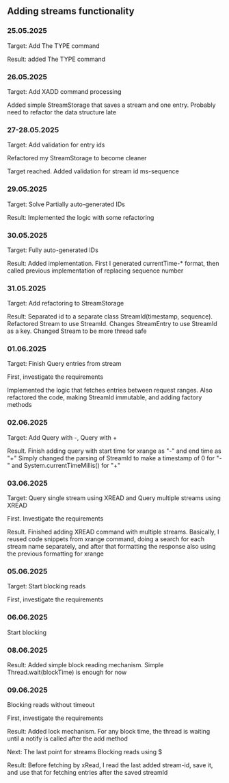 ## Adding streams functionality

### 25.05.2025
Target: Add The TYPE command

Result: added The TYPE command

### 26.05.2025
Target: Add XADD command processing 

Added simple StreamStorage that saves a stream and one entry. Probably need to refactor the data structure late

### 27-28.05.2025
Target: Add validation for entry ids

Refactored my StreamStorage to become cleaner

Target reached. Added validation for stream id ms-sequence

### 29.05.2025
Target: Solve Partially auto-generated IDs

Result: Implemented the logic with some refactoring

### 30.05.2025
Target: Fully auto-generated IDs

Result: Added implementation. First I generated currentTime-* format, then called previous implementation of replacing sequence number

### 31.05.2025
Target: Add refactoring to StreamStorage

Result: Separated id to a separate class StreamId(timestamp, sequence). Refactored Stream to use StreamId. Changes StreamEntry to use StreamId as a key. Changed Stream to be more thread safe

### 01.06.2025
Target: Finish Query entries from stream

First, investigate the requirements

Implemented the logic that fetches entries between request ranges. Also refactored the code, making StreamId immutable, and adding factory methods

### 02.06.2025
Target: Add Query with -, Query with +

Result. Finish adding query with start time for xrange as "-" and end time as "+"
Simply changed the parsing of StreamId to make a timestamp of 0 for "-" and System.currentTimeMillis() for "+"

### 03.06.2025
Target: Query single stream using XREAD and Query multiple streams using XREAD

First. Investigate the requirements

Result. Finished adding XREAD command with multiple streams. Basically, I reused code snippets from xrange command, doing a search for each stream name separately, and after that formatting the response also using the previous formatting for xrange

### 05.06.2025
Target: Start blocking reads

First, investigate the requirements

### 06.06.2025
Start blocking

### 08.06.2025
Result: Added simple block reading mechanism. Simple Thread.wait(blockTime) is enough for now 

### 09.06.2025
Blocking reads without timeout

First, investigate the requirements

Result: Added lock mechanism. For any block time, the thread is waiting until a notify is called after the add method

Next: The last point for streams
Blocking reads using $

Result: Before fetching by xRead, I read the last added stream-id, save it, and use that for fetching entries after the saved streamId